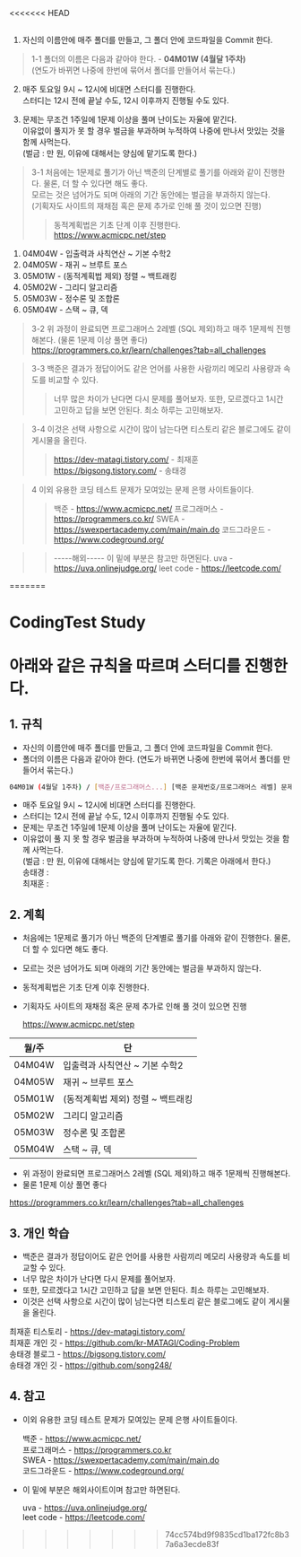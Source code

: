 <<<<<<< HEAD
## <Study Rules>
1. 자신의 이름안에 매주 폴더를 만들고, 그 폴더 안에 코드파일을 Commit 한다.
> 1-1 폴더의 이름은 다음과 같아야 한다. - <b>04M01W (4월달 1주차)</b><br>
(연도가 바뀌면 나중에 한번에 묶어서 폴더를 만들어서 묶는다.)<br>


2. 매주 토요일 9시 ~ 12시에 비대면 스터디를 진행한다.<br>
스터디는 12시 전에 끝날 수도, 12시 이후까지 진행될 수도 있다.<br>


3. 문제는 무조건 1주일에 1문제 이상을 풀며 난이도는 자율에 맡긴다.<br>
이유없이 풀지가 못 할 경우 벌금을 부과하며 누적하여 나중에 만나서 맛있는 것을 함께 사먹는다.<br>
(벌금 : 만 원, 이유에 대해서는 양심에 맡기도록 한다.)
   
> 3-1  처음에는 1문제로 풀기가 아닌 백준의 단계별로 풀기를 아래와 같이 진행한다. 물론, 더 할 수 있다면 해도 좋다.<br>
> 모르는 것은 넘어가도 되며 아래의 기간 동안에는 벌금을 부과하지 않는다.<br>
> (기획자도 사이트의 재채점 혹은 문제 추가로 인해 풀 것이 있으면 진행)
>>동적계획법은 기초 단계 이후 진행한다.<br>
https://www.acmicpc.net/step<br>
1) 04M04W - 입출력과 사칙연산 ~ 기본 수학2<br>
2) 04M05W - 재귀 ~ 브루트 포스<br>
3) 05M01W - (동적계획법 제외) 정렬 ~ 백트래킹<br>
4) 05M02W - 그리디 알고리즘<br>
5) 05M03W - 정수론 및 조합론<br>
6) 05M04W - 스택 ~ 큐, 덱<br>
 
> 3-2 위 과정이 완료되면 프로그래머스 2레벨 (SQL 제외)하고 매주 1문제씩 진행해본다. (물론 1문제 이상 풀면 좋다)
> https://programmers.co.kr/learn/challenges?tab=all_challenges
     
> 3-3 백준은 결과가 정답이어도 같은 언어를 사용한 사람끼리 메모리 사용량과 속도를 비교할 수 있다.
>> 너무 많은 차이가 난다면 다시 문제를 풀어보자.
>> 또한, 모르겠다고 1시간 고민하고 답을 보면 안된다. 최소 하루는 고민해보자.
     
> 3-4 이것은 선택 사항으로 시간이 많이 남는다면 티스토리 같은 블로그에도 같이 게시물을 올린다.
>> https://dev-matagi.tistory.com/ - 최재훈
>> https://bigsong.tistory.com/ - 송태경
     
> 4 이외 유용한 코딩 테스트 문제가 모여있는 문제 은행 사이트들이다.
>> 백준 - https://www.acmicpc.net/
>> 프로그래머스 - https://programmers.co.kr/
>> SWEA - https://swexpertacademy.com/main/main.do
>> 코드그라운드 - https://www.codeground.org/
    
>   >  -----해외-----
>   > 이 밑에 부분은 참고만 하면된다.
>   > uva - https://uva.onlinejudge.org/
>   > leet code - https://leetcode.com/
     
   
=======
# CodingTest Study
# 아래와 같은 규칙을 따르며 스터디를 진행한다.

## 1. 규칙

- 자신의 이름안에 매주 폴더를 만들고, 그 폴더 안에 코드파일을 Commit 한다.
- 폴더의 이름은 다음과 같아야 한다. (연도가 바뀌면 나중에 한번에 묶어서 폴더를 만들어서 묶는다.)
 ```sh
 04M01W (4월달 1주차) / [백준/프로그래머스...] [백준 문제번호/프로그래머스 레벨] 문제명
 ```
- 매주 토요일 9시 ~ 12시에 비대면 스터디를 진행한다.
- 스터디는 12시 전에 끝날 수도, 12시 이후까지 진행될 수도 있다.
- 문제는 무조건 1주일에 1문제 이상을 풀며 난이도는 자율에 맡긴다.
- 이유없이 풀 지 못 할 경우 벌금을 부과하며 누적하여 나중에 만나서 맛있는 것을 함께 사먹는다.<br>
(벌금 : 만 원, 이유에 대해서는 양심에 맡기도록 한다. 기록은 아래에서 한다.)<br>
 송태경 : <br>
 최재훈 : 

## 2. 계획
- 처음에는 1문제로 풀기가 아닌 백준의 단계별로 풀기를 아래와 같이 진행한다. 물론, 더 할 수 있다면 해도 좋다.
- 모르는 것은 넘어가도 되며 아래의 기간 동안에는 벌금을 부과하지 않는다.
- 동적계획법은 기초 단계 이후 진행한다. 
- 기획자도 사이트의 재채점 혹은 문제 추가로 인해 풀 것이 있으면 진행
  
  https://www.acmicpc.net/step

| 월/주 | 단 |
| ------ | ------ |
| 04M04W | 입출력과 사칙연산 ~ 기본 수학2 |
| 04M05W | 재귀 ~ 브루트 포스 |
| 05M01W | (동적계획법 제외) 정렬 ~ 백트래킹 |
| 05M02W | 그리디 알고리즘 |
| 05M03W | 정수론 및 조합론 |
| 05M04W | 스택 ~ 큐, 덱 |

-  위 과정이 완료되면 프로그래머스 2레벨 (SQL 제외)하고 매주 1문제씩 진행해본다. 
-  물론 1문제 이상 풀면 좋다
 
 https://programmers.co.kr/learn/challenges?tab=all_challenges

## 3. 개인 학습
 - 백준은 결과가 정답이어도 같은 언어를 사용한 사람끼리 메모리 사용량과 속도를 비교할 수 있다.
 - 너무 많은 차이가 난다면 다시 문제를 풀어보자.
 - 또한, 모르겠다고 1시간 고민하고 답을 보면 안된다. 최소 하루는 고민해보자.
 - 이것은 선택 사항으로 시간이 많이 남는다면 티스토리 같은 블로그에도 같이 게시물을 올린다.
 
 최재훈 티스토리 - https://dev-matagi.tistory.com/<br>
 최재훈 개인 깃 - https://github.com/kr-MATAGI/Coding-Problem<br>
 송태경 블로그 - https://bigsong.tistory.com/<br>
 송태경 개인 깃 - https://github.com/song248/


## 4. 참고
 - 이외 유용한 코딩 테스트 문제가 모여있는 문제 은행 사이트들이다.

    백준 - https://www.acmicpc.net/<br>
    프로그래머스 - https://programmers.co.kr<br>
    SWEA - https://swexpertacademy.com/main/main.do<br>
    코드그라운드 - https://www.codeground.org/<br>
- 이 밑에 부분은 해외사이트이며 참고만 하면된다.

    uva - https://uva.onlinejudge.org/<br>
    leet code - https://leetcode.com/
>>>>>>> 74cc574bd9f9835cd1ba172fc8b37a6a3ecde83f
